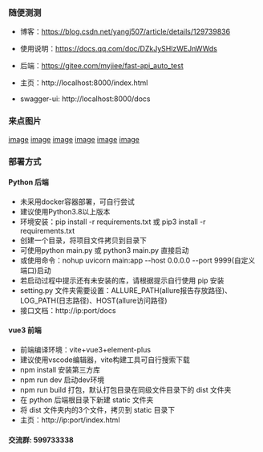 ### 随便测测

* 博客：https://blog.csdn.net/yangj507/article/details/129739836

* 使用说明：https://docs.qq.com/doc/DZkJySHlzWEJnWWds

* 后端：https://gitee.com/myjiee/fast-api_auto_test

* 主页：http://localhost:8000/index.html

* swagger-ui: http://localhost:8000/docs


### 来点图片
[image](img/1688977498157.jpg)
[image](img/1688977578863.jpg)
[image](img/1688977598877.jpg)
[image](img/1688977622112.jpg)
[image](img/1688977709859.jpg)
[image](img/1688977872578.jpg)


### 部署方式

#### Python 后端
* 未采用docker容器部署，可自行尝试
* 建议使用Python3.8以上版本
* 环境安装：pip install -r requirements.txt 或 pip3 install -r requirements.txt
* 创建一个目录，将项目文件拷贝到目录下
* 可使用python main.py 或 python3 main.py 直接启动
* 或使用命令：nohup uvicorn main:app --host 0.0.0.0 --port 9999(自定义端口)启动
* 若启动过程中提示还有未安装的库，请根据提示自行使用 pip 安装
* setting.py 文件夹需要设置：ALLURE_PATH(allure报告存放路径)、LOG_PATH(日志路径)、HOST(allure访问路径)
* 接口文档：http://ip:port/docs

#### vue3 前端
* 前端编译环境：vite+vue3+element-plus
* 建议使用vscode编辑器，vite构建工具可自行搜索下载
* npm install 安装第三方库
* npm run dev 启动dev环境
* npm run build 打包，默认打包目录在同级文件目录下的 dist 文件夹
* 在 python 后端根目录下新建 static 文件夹
* 将 dist 文件夹内的3个文件，拷贝到 static 目录下
* 主页：http://ip:port/index.html

#### 交流群: 599733338